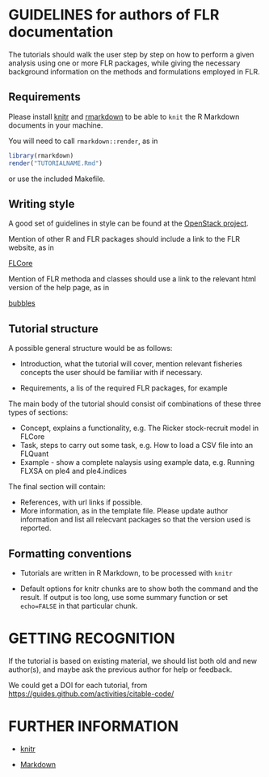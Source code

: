 
# GUIDELINES for authors of FLR documentation

The tutorials should walk the user step by step on how to perform a given analysis using one or more FLR packages, while giving the necessary background information on the methods and formulations employed in FLR.

## Requirements

Please install [knitr](https://cran.r-project.org/web/packages/knitr/index.html) and [rmarkdown](https://cran.r-project.org/web/packages/rmarkdown/index.html) to be able to `knit` the R Markdown documents in your machine.

You will need to call `rmarkdown::render`, as in

```r
library(rmarkdown)
render("TUTORIALNAME.Rmd")
```

or use the included Makefile.

## Writing style

A good set of guidelines in style can be found at the [OpenStack project](http://docs.openstack.org/contributor-guide/writing-style/general-writing-guidelines.html).

Mention of other R and FLR packages should include a link to the FLR website, as in

  [FLCore](http://www.flr-project.org/FLCore/)

Mention of FLR methoda and classes should use a link to the relevant html version of the help page, as in

  [bubbles](http://www.flr-project.org/FLCore/bubbles.html)

## Tutorial structure

A possible general structure would be as follows:

- Introduction, what the tutorial will cover, mention relevant fisheries concepts the user should be familiar with if necessary.

- Requirements, a lis of the required FLR packages, for example

The main body of the tutorial should consist oif combinations of these three types of sections:

- Concept, explains a functionality, e.g. The Ricker stock-recruit model in FLCore
- Task, steps to carry out some task, e.g. How to load a CSV file into an FLQuant
- Example - show a complete nalaysis using example data, e.g. Running FLXSA on ple4 and ple4.indices

The final section will contain:

- References, with url links if possible.
- More information, as in the template file. Please update author information and list all relecvant packages so that the version used is reported.

## Formatting conventions

- Tutorials are written in R Markdown, to be processed with `knitr`

- Default options for knitr chunks are to show both the command and the result. If output is too long, use some summary function or set `echo=FALSE` in that particular chunk.

# GETTING RECOGNITION

If the tutorial is based on existing material, we should list both old and new author(s), and maybe ask the previous author for help or feedback. 

We could get a DOI for each tutorial, from <https://guides.github.com/activities/citable-code/>

# FURTHER INFORMATION

- [knitr](http://yihui.name/knitr/)

- [Markdown](http://rmarkdown.rstudio.com/markdown_document_format.html)

